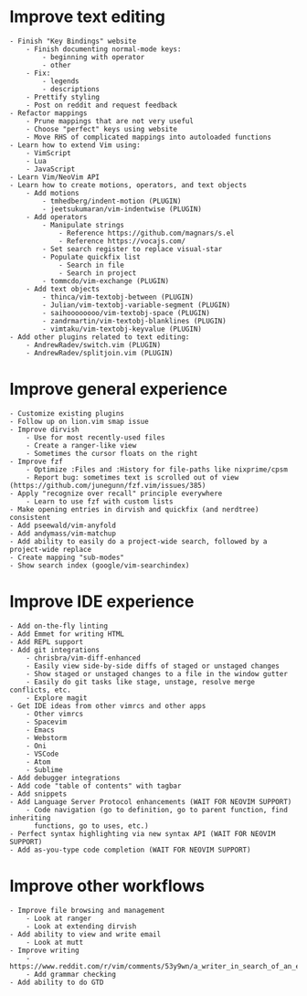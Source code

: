 Improve text editing
================================================
	- Finish "Key Bindings" website
		- Finish documenting normal-mode keys:
			- beginning with operator
			- other
		- Fix:
			- legends
			- descriptions
		- Prettify styling
		- Post on reddit and request feedback
	- Refactor mappings
		- Prune mappings that are not very useful
		- Choose "perfect" keys using website
		- Move RHS of complicated mappings into autoloaded functions
	- Learn how to extend Vim using:
		- VimScript
		- Lua
		- JavaScript
	- Learn Vim/NeoVim API
	- Learn how to create motions, operators, and text objects
		- Add motions
			- tmhedberg/indent-motion (PLUGIN)
			- jeetsukumaran/vim-indentwise (PLUGIN)
		- Add operators
			- Manipulate strings
				- Reference https://github.com/magnars/s.el
				- Reference https://vocajs.com/
			- Set search register to replace visual-star
			- Populate quickfix list
				- Search in file
				- Search in project
			- tommcdo/vim-exchange (PLUGIN)
		- Add text objects
			- thinca/vim-textobj-between (PLUGIN)
			- Julian/vim-textobj-variable-segment (PLUGIN)
			- saihoooooooo/vim-textobj-space (PLUGIN)
			- zandrmartin/vim-textobj-blanklines (PLUGIN)
			- vimtaku/vim-textobj-keyvalue (PLUGIN)
	- Add other plugins related to text editing:
		- AndrewRadev/switch.vim (PLUGIN)
		- AndrewRadev/splitjoin.vim (PLUGIN)

Improve general experience
================================================
	- Customize existing plugins
	- Follow up on lion.vim smap issue
	- Improve dirvish
		- Use for most recently-used files
		- Create a ranger-like view
		- Sometimes the cursor floats on the right
	- Improve fzf
		- Optimize :Files and :History for file-paths like nixprime/cpsm
		- Report bug: sometimes text is scrolled out of view (https://github.com/junegunn/fzf.vim/issues/385)
	- Apply "recognize over recall" principle everywhere
		- Learn to use fzf with custom lists
	- Make opening entries in dirvish and quickfix (and nerdtree) consistent
	- Add pseewald/vim-anyfold
	- Add andymass/vim-matchup
	- Add ability to easily do a project-wide search, followed by a project-wide replace
	- Create mapping "sub-modes"
	- Show search index (google/vim-searchindex)

Improve IDE experience
================================================
	- Add on-the-fly linting
	- Add Emmet for writing HTML
	- Add REPL support
	- Add git integrations
		- chrisbra/vim-diff-enhanced
		- Easily view side-by-side diffs of staged or unstaged changes
		- Show staged or unstaged changes to a file in the window gutter
		- Easily do git tasks like stage, unstage, resolve merge conflicts, etc.
		- Explore magit
	- Get IDE ideas from other vimrcs and other apps
		- Other vimrcs
		- Spacevim
		- Emacs
		- Webstorm
		- Oni
		- VSCode
		- Atom
		- Sublime
	- Add debugger integrations
	- Add code "table of contents" with tagbar
	- Add snippets
	- Add Language Server Protocol enhancements (WAIT FOR NEOVIM SUPPORT)
		- Code navigation (go to definition, go to parent function, find inheriting
		  functions, go to uses, etc.)
	- Perfect syntax highlighting via new syntax API (WAIT FOR NEOVIM SUPPORT)
	- Add as-you-type code completion (WAIT FOR NEOVIM SUPPORT)

Improve other workflows
================================================
	- Improve file browsing and management
		- Look at ranger
		- Look at extending dirvish
	- Add ability to view and write email
		- Look at mutt
	- Improve writing
		- https://www.reddit.com/r/vim/comments/53y9wn/a_writer_in_search_of_an_editor_that_lasts_a/
		- Add grammar checking
	- Add ability to do GTD
